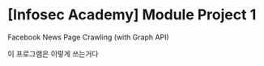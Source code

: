 # [Infosec Academy] Module Project 1

Facebook News Page Crawling (with Graph API)

이 프로그램은 이렇게 쓰는거다
